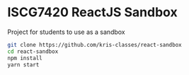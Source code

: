 # ISCG7420 ReactJS Sandbox

Project for students to use as a sandbox


```bash
git clone https://github.com/kris-classes/react-sandbox
cd react-sandbox
npm install
yarn start
```


